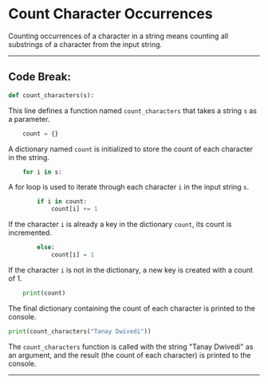 # Count Character Occurrences

Counting occurrences of a character in a string means counting all substrings of a character from the input string.

-----

## Code Break:

```python
def count_characters(s):
```

This line defines a function named `count_characters` that takes a string `s` as a parameter.

```python
    count = {}
```

A dictionary named `count` is initialized to store the count of each character in the string.

```python
    for i in s:
```

A for loop is used to iterate through each character `i` in the input string `s`.

```python
        if i in count:
            count[i] += 1
```

If the character `i` is already a key in the dictionary `count`, its count is incremented.

```python
        else:
            count[i] = 1
```

If the character `i` is not in the dictionary, a new key is created with a count of 1.

```python
    print(count)
```

The final dictionary containing the count of each character is printed to the console.

```python
print(count_characters("Tanay Dwivedi"))
```

The `count_characters` function is called with the string "Tanay Dwivedi" as an argument, and the result (the count of each character) is printed to the console.

-----